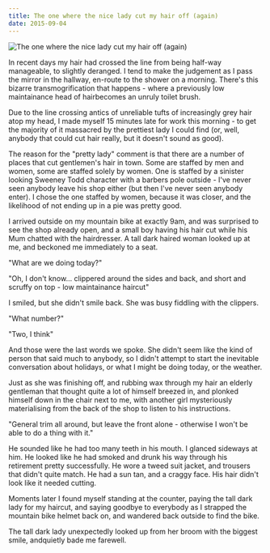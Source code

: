 ```yaml
---
title: The one where the nice lady cut my hair off (again)
date: 2015-09-04
---
```


![The one where the nice lady cut my hair off (again)](https://source.unsplash.com/7QCBakMyDCE/1600x900)

In recent days my hair had crossed the line from being half-way manageable, to slightly deranged. I tend to make the judgement as I pass the mirror in the hallway, en-route to the shower on a morning. There's this bizarre transmogrification that happens - where a previously low maintainance head of hairbecomes an unruly toilet brush.

Due to the line crossing antics of unreliable tufts of increasingly grey hair atop my head, I made myself 15 minutes late for work this morning - to get the majority of it massacred by the prettiest lady I could find (or, well, anybody that could cut hair really, but it doesn't sound as good).

The reason for the "pretty lady" comment is that there are a number of places that cut gentlemen's hair in town. Some are staffed by men and women, some are staffed solely by women. One is staffed by a sinister looking Sweeney Todd character with a barbers pole outside - I've never seen anybody leave his shop either (but then I've never seen anybody enter). I chose the one staffed by women, because it was closer, and the likelihood of not ending up in a pie was pretty good.

I arrived outside on my mountain bike at exactly 9am, and was surprised to see the shop already open, and a small boy having his hair cut while his Mum chatted with the hairdresser. A tall dark haired woman looked up at me, and beckoned me immediately to a seat.

"What are we doing today?"

"Oh, I don't know... clippered around the sides and back, and short and scruffy on top - low maintainance haircut"

I smiled, but she didn't smile back. She was busy fiddling with the clippers.

"What number?"

"Two, I think"

And those were the last words we spoke. She didn't seem like the kind of person that said much to anybody, so I didn't attempt to start the inevitable conversation about holidays, or what I might be doing today, or the weather.

Just as she was finishing off, and rubbing wax through my hair an elderly gentleman that thought quite a lot of himself breezed in, and plonked himself down in the chair next to me, with another girl mysteriously materialising from the back of the shop to listen to his instructions.

"General trim all around, but leave the front alone - otherwise I won't be able to do a thing with it."

He sounded like he had too many teeth in his mouth. I glanced sideways at him. He looked like he had smoked and drunk his way through his retirement pretty successfully. He wore a tweed suit jacket, and trousers that didn't quite match. He had a sun tan, and a craggy face. His hair didn't look like it needed cutting.

Moments later I found myself standing at the counter, paying the tall dark lady for my haircut, and saying goodbye to everybody as I strapped the mountain bike helmet back on, and wandered back outside to find the bike.

The tall dark lady unexpectedly looked up from her broom with the biggest smile, andquietly bade me farewell.